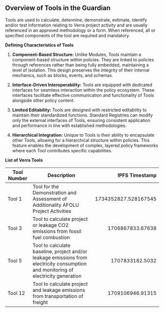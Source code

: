 ## Overview of Tools in the Guardian

Tools are used to calculate, determine, demonstrate, estimate, identify and/or test information relating to Verra project activity and are usually referenced in an approved methodology or a form. When referenced, all or specified components of the tool are required and mandatory. 

**Defining Characteristics of Tools**

1. **Component-Based Structure:** Unlike Modules, Tools maintain a component-based structure within policies. They are linked to policies through references rather than being fully embedded, maintaining a level of isolation. This design preserves the integrity of their internal mechanics, such as blocks, events, and schemas.

2. **Interface-Driven Interoperability:** Tools are equipped with dedicated interfaces for seamless interaction within the policy ecosystem. These interfaces facilitate effective communication and functionality of Tools alongside other policy content.

3. **Limited Editability:** Tools are designed with restricted editability to maintain their standardized functions. Standard Registries can modify only the external interfaces of Tools, ensuring consistent application and performance in line with established methodologies.

4. **Hierarchical Integration:** Unique to Tools is their ability to encapsulate other Tools, allowing for a hierarchical structure within policies. This feature enables the development of complex, layered policy frameworks where each Tool contributes specific capabilities.

**List of Verra Tools**

| Tool Number | Description |  IPFS Timestamp |
|---|---|---:|
| Tool 1 | Tool for the Demonstration and Assessment of Additionality AFOLU Project Activities | 1734352827.528167545 |
| Tool 3 | Tool to calculate project or leakage CO2 emissions from fossil fuel combustion | 1706867833.67638 |
| Tool 5 | Tool to calculate baseline, project and/or leakage emissions from electricity consumption and monitoring of electricity generation | 1707833182.5032 |
| Tool 12 | Tool to calculate project and leakage emissions from transportation of freight |1709106946.91315|
